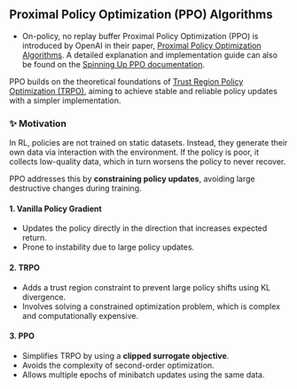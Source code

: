 ## Proximal Policy Optimization (PPO) Algorithms
- On-policy, no replay buffer
Proximal Policy Optimization (PPO) is introduced by OpenAI in their paper, [Proximal Policy Optimization Algorithms](https://arxiv.org/abs/1707.06347). A detailed explanation and implementation guide can also be found on the [Spinning Up PPO documentation](https://spinningup.openai.com/en/latest/algorithms/ppo.html).

PPO builds on the theoretical foundations of [Trust Region Policy Optimization (TRPO)](https://spinningup.openai.com/en/latest/algorithms/trpo.html#background), aiming to achieve stable and reliable policy updates with a simpler implementation.


### :sparkles: Motivation
In RL, policies are not trained on static datasets. Instead, they generate their own data via interaction with the environment. If the policy is poor, it collects low-quality data, which in turn worsens the policy to never recover.

PPO addresses this by **constraining policy updates**, avoiding large destructive changes during training.

#### 1. Vanilla Policy Gradient
- Updates the policy directly in the direction that increases expected return.
- Prone to instability due to large policy updates.
#### 2. TRPO
- Adds a trust region constraint to prevent large policy shifts using KL divergence.
- Involves solving a constrained optimization problem, which is complex and computationally expensive.
#### 3. PPO
- Simplifies TRPO by using a **clipped surrogate objective**.
- Avoids the complexity of second-order optimization.
- Allows multiple epochs of minibatch updates using the same data.